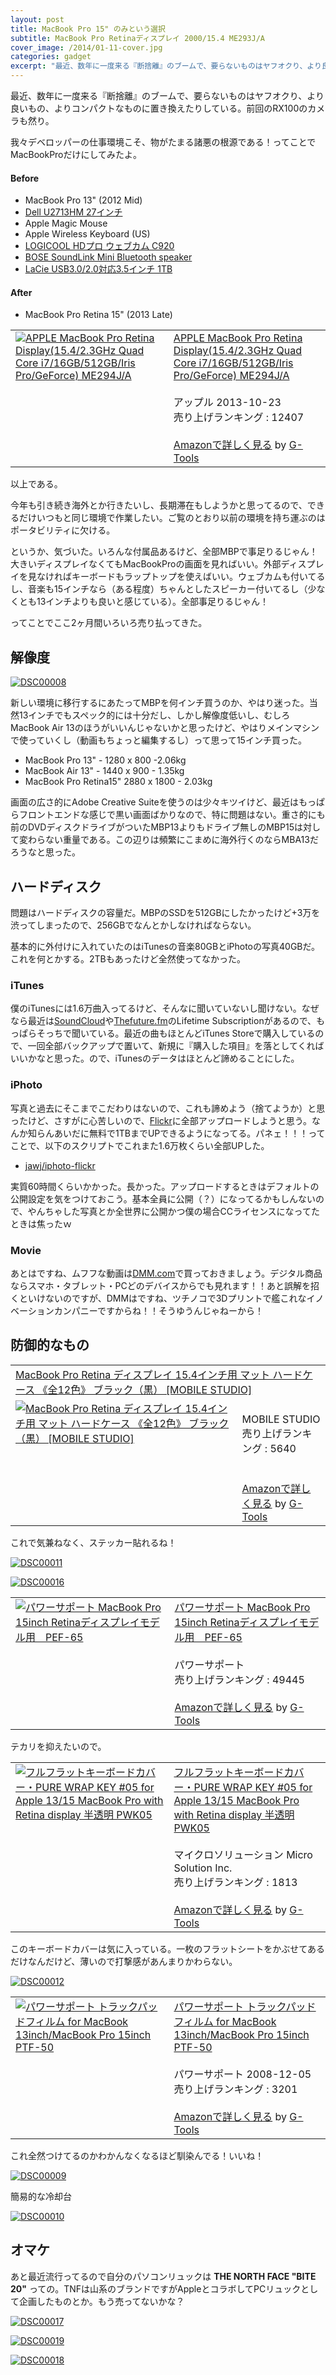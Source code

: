 ```yaml
---
layout: post
title: MacBook Pro 15" のみという選択
subtitle: MacBook Pro Retinaディスプレイ 2000/15.4 ME293J/A
cover_image: /2014/01-11-cover.jpg
categories: gadget
excerpt: "最近、数年に一度来る『断捨離』のブームで、要らないものはヤフオクり、より良いもの、よりコンパクトなものに置き換えたりしている。"
---
```


最近、数年に一度来る『断捨離』のブームで、要らないものはヤフオクり、より良いもの、よりコンパクトなものに置き換えたりしている。前回のRX100のカメラも然り。

我々デベロッパーの仕事環境こそ、物がたまる諸悪の根源である！ってことでMacBookProだけにしてみたよ。


#### Before

+ MacBook Pro 13" (2012 Mid)
+ [Dell U2713HM 27インチ](http://www.amazon.co.jp/dp/B00FEZD878?tag=warikiru-22)
+ Apple Magic Mouse
+ Apple Wireless Keyboard (US)
+ [LOGICOOL HDプロ ウェブカム C920](http://www.amazon.co.jp/dp/B006NTPLJW?tag=warikiru-22)
+ [BOSE SoundLink Mini Bluetooth speaker](http://www.amazon.co.jp/dp/B00D89H1NO?tag=warikiru-22)
+ [LaCie USB3.0/2.0対応3.5インチ 1TB](http://www.amazon.co.jp/dp/B00D12RQPG?tag=warikiru-22)

#### After

+ MacBook Pro Retina 15" (2013 Late)

<table  class="g-tools_table"><tr><td valign="top"><span class="g-tools_img"><a href="http://www.amazon.co.jp/MacBook-Retina-Display-GeForce-ME294J/dp/B00G55EJWO%3FSubscriptionId%3D15SMZCTB9V8NGR2TW082%26tag%3Dwarikiru-22%26linkCode%3Dxm2%26camp%3D2025%26creative%3D165953%26creativeASIN%3DB00G55EJWO" target="_blank"><img src="http://ecx.images-amazon.com/images/I/51ZQGx%2BAsRL._SL160_.jpg"  alt="APPLE MacBook Pro Retina Display(15.4/2.3GHz Quad Core i7/16GB/512GB/Iris Pro/GeForce) ME294J/A" /></a></span></td><td valign="top"><span class="g-tools_body"><a href="http://www.amazon.co.jp/MacBook-Retina-Display-GeForce-ME294J/dp/B00G55EJWO%3FSubscriptionId%3D15SMZCTB9V8NGR2TW082%26tag%3Dwarikiru-22%26linkCode%3Dxm2%26camp%3D2025%26creative%3D165953%26creativeASIN%3DB00G55EJWO" target="_blank">APPLE MacBook Pro Retina Display(15.4/2.3GHz Quad Core i7/16GB/512GB/Iris Pro/GeForce) ME294J/A</a><img src="http://www.assoc-amazon.jp/e/ir?t=warikiru-22&l=ur2&o=9" width="1" height="1" style="border: none;" alt="" /><br /><br />アップル  2013-10-23<br />売り上げランキング : 12407<br /><br /><a href="http://www.amazon.co.jp/MacBook-Retina-Display-GeForce-ME294J/dp/B00G55EJWO%3FSubscriptionId%3D15SMZCTB9V8NGR2TW082%26tag%3Dwarikiru-22%26linkCode%3Dxm2%26camp%3D2025%26creative%3D165953%26creativeASIN%3DB00G55EJWO" target="_blank">Amazonで詳しく見る</a></span><span class="g-tools_by"> by <a href="http://www.goodpic.com/mt/aws/index.html" >G-Tools</a></span></td></tr></table>


以上である。

今年も引き続き海外とか行きたいし、長期滞在もしようかと思ってるので、できるだけいつもと同じ環境で作業したい。ご覧のとおり以前の環境を持ち運ぶのはポータビリティに欠ける。

というか、気づいた。いろんな付属品あるけど、全部MBPで事足りるじゃん！大きいディスプレイなくてもMacBookProの画面を見ればいい。外部ディスプレイを見なければキーボードもラップトップを使えばいい。ウェブカムも付いてるし、音楽も15インチなら（ある程度）ちゃんとしたスピーカー付いてるし（少なくとも13インチよりも良いと感じている）。全部事足りるじゃん！

ってことでここ2ヶ月間いろいろ売り払ってきた。

## 解像度


<a href="http://www.flickr.com/photos/t32k/11872510793/" title="DSC00008 by t32k, on Flickr"><img src="http://farm8.staticflickr.com/7378/11872510793_70bba7ecc9_b.jpg" alt="DSC00008"></a>


新しい環境に移行するにあたってMBPを何インチ買うのか、やはり迷った。当然13インチでもスペック的には十分だし、しかし解像度低いし、むしろMacBook Air 13のほうがいいんじゃないかと思ったけど、やはりメインマシンで使っていくし（動画もちょっと編集するし）って思って15インチ買った。

+ MacBook Pro 13" - 1280 x 800 -2.06kg
+ MacBook Air 13" - 1440 x 900 - 1.35kg
+ MacBook Pro Retina15" 2880 x 1800 - 2.03kg

画面の広さ的にAdobe Creative Suiteを使うのは少々キツイけど、最近はもっぱらフロントエンドな感じで黒い画面ばかりなので、特に問題はない。重さ的にも前のDVDディスクドライブがついたMBP13よりもドライブ無しのMBP15は対して変わらない重量である。この辺りは頻繁にこまめに海外行くのならMBA13だろうなと思った。

## ハードディスク

問題はハードディスクの容量だ。MBPのSSDを512GBにしたかったけど+3万を渋ってしまったので、256GBでなんとかしなければならない。

基本的に外付けに入れていたのはiTunesの音楽80GBとiPhotoの写真40GBだ。これを何とかする。2TBもあったけど全然使ってなかった。

### iTunes

僕のiTunesには1.6万曲入ってるけど、そんなに聞いていないし聞けない。なぜなら最近は[SoundCloud](https://soundcloud.com/)や[Thefuture.fm](http://www.thefuture.fm/)のLifetime Subscriptionがあるので、もっぱらそっちで聞いている。最近の曲もほとんどiTunes Storeで購入しているので、一回全部バックアップで置いて、新規に『購入した項目』を落としてくればいいかなと思った。ので、iTunesのデータはほとんど諦めることにした。

### iPhoto 

写真と過去にそこまでこだわりはないので、これも諦めよう（捨てようか）と思ったけど、さすがに心苦しいので、[Flickr](http://www.flickr.com/)に全部アップロードしようと思う。なんか知らんあいだに無料で1TBまでUPできるようになってる。パネェ！！！ってことで、以下のスクリプトでこれまた1.6万枚くらい全部UPした。

+ [jawj/iphoto-flickr](https://github.com/jawj/iphoto-flickr)

実質60時間くらいかかった。長かった。アップロードするときはデフォルトの公開設定を気をつけておこう。基本全員に公開（？）になってるかもしんないので、やんちゃした写真とか全世界に公開かつ僕の場合CCライセンスになってたときは焦ったｗ

### Movie

あとはですね、ムフフな動画は[DMM.com](http://www.dmm.com/)で買っておきましょう。デジタル商品ならスマホ・タブレット・PCどのデバイスからでも見れます！！あと誤解を招くといけないのですが、DMMはですね、ツチノコで3Dプリントで艦これなイノベーションカンパニーですからね！！そうゆうんじゃねーから！

## 防御的なもの


<table  class="g-tools_table"><tr><td colspan="2"><span class="g-tools_title"><a href="http://www.amazon.co.jp/MacBook-15-4%E3%82%A4%E3%83%B3%E3%83%81%E7%94%A8-%E3%83%96%E3%83%A9%E3%83%83%E3%82%AF%EF%BC%88%E9%BB%92%EF%BC%89-MOBILE-STUDIO/dp/B009A4YKXA%3FSubscriptionId%3D15SMZCTB9V8NGR2TW082%26tag%3Dwarikiru-22%26linkCode%3Dxm2%26camp%3D2025%26creative%3D165953%26creativeASIN%3DB009A4YKXA" target="_blank">MacBook Pro Retina ディスプレイ 15.4インチ用 マット ハードケース 《全12色》 ブラック（黒） [MOBILE STUDIO]</a><img src="http://www.assoc-amazon.jp/e/ir?t=warikiru-22&l=ur2&o=9" width="1" height="1" style="border: none;" alt="" /></span></td></tr><tr><td valign="top"><span class="g-tools_img"><a href="http://www.amazon.co.jp/MacBook-15-4%E3%82%A4%E3%83%B3%E3%83%81%E7%94%A8-%E3%83%96%E3%83%A9%E3%83%83%E3%82%AF%EF%BC%88%E9%BB%92%EF%BC%89-MOBILE-STUDIO/dp/B009A4YKXA%3FSubscriptionId%3D15SMZCTB9V8NGR2TW082%26tag%3Dwarikiru-22%26linkCode%3Dxm2%26camp%3D2025%26creative%3D165953%26creativeASIN%3DB009A4YKXA" target="_blank"><img src="http://ecx.images-amazon.com/images/I/21ghGdXBnuL._SL160_.jpg"  alt="MacBook Pro Retina ディスプレイ 15.4インチ用 マット ハードケース 《全12色》 ブラック（黒） [MOBILE STUDIO]" /></a></span></td><td valign="top"><span class="g-tools_body"><br />MOBILE STUDIO  <br />売り上げランキング : 5640<br /><br /><br /><a href="http://www.amazon.co.jp/MacBook-15-4%E3%82%A4%E3%83%B3%E3%83%81%E7%94%A8-%E3%83%96%E3%83%A9%E3%83%83%E3%82%AF%EF%BC%88%E9%BB%92%EF%BC%89-MOBILE-STUDIO/dp/B009A4YKXA%3FSubscriptionId%3D15SMZCTB9V8NGR2TW082%26tag%3Dwarikiru-22%26linkCode%3Dxm2%26camp%3D2025%26creative%3D165953%26creativeASIN%3DB009A4YKXA" target="_blank">Amazonで詳しく見る</a></span><span class="g-tools_by"> by <a href="http://www.goodpic.com/mt/aws/index.html" >G-Tools</a></span></td></tr></table>


これで気兼ねなく、ステッカー貼れるね！

<a href="http://www.flickr.com/photos/t32k/11872510353/" title="DSC00011 by t32k, on Flickr"><img src="http://farm3.staticflickr.com/2844/11872510353_e81f5f1222_b.jpg" alt="DSC00011"></a>


<a href="http://www.flickr.com/photos/t32k/11872509443/" title="DSC00016 by t32k, on Flickr"><img src="http://farm3.staticflickr.com/2888/11872509443_9ff0cf8980_b.jpg" alt="DSC00016"></a>


<table  class="g-tools_table"><tr><td valign="top"><span class="g-tools_img"><a href="http://www.amazon.co.jp/%E3%83%91%E3%83%AF%E3%83%BC%E3%82%B5%E3%83%9D%E3%83%BC%E3%83%88-MacBook-Pro-15inch-Retina%E3%83%87%E3%82%A3%E3%82%B9%E3%83%97%E3%83%AC%E3%82%A4%E3%83%A2%E3%83%87%E3%83%AB%E7%94%A8-PEF-65/dp/B008RTRZJA%3FSubscriptionId%3D15SMZCTB9V8NGR2TW082%26tag%3Dwarikiru-22%26linkCode%3Dxm2%26camp%3D2025%26creative%3D165953%26creativeASIN%3DB008RTRZJA" target="_blank"><img src="http://ecx.images-amazon.com/images/I/41qiBVxxB2L._SL160_.jpg"  alt="パワーサポート MacBook Pro 15inch Retinaディスプレイモデル用　PEF-65" /></a></span></td><td valign="top"><span class="g-tools_body"><a href="http://www.amazon.co.jp/%E3%83%91%E3%83%AF%E3%83%BC%E3%82%B5%E3%83%9D%E3%83%BC%E3%83%88-MacBook-Pro-15inch-Retina%E3%83%87%E3%82%A3%E3%82%B9%E3%83%97%E3%83%AC%E3%82%A4%E3%83%A2%E3%83%87%E3%83%AB%E7%94%A8-PEF-65/dp/B008RTRZJA%3FSubscriptionId%3D15SMZCTB9V8NGR2TW082%26tag%3Dwarikiru-22%26linkCode%3Dxm2%26camp%3D2025%26creative%3D165953%26creativeASIN%3DB008RTRZJA" target="_blank">パワーサポート MacBook Pro 15inch Retinaディスプレイモデル用　PEF-65</a><img src="http://www.assoc-amazon.jp/e/ir?t=warikiru-22&l=ur2&o=9" width="1" height="1" style="border: none;" alt="" /><br /><br />パワーサポート  <br />売り上げランキング : 49445<br /><br /><a href="http://www.amazon.co.jp/%E3%83%91%E3%83%AF%E3%83%BC%E3%82%B5%E3%83%9D%E3%83%BC%E3%83%88-MacBook-Pro-15inch-Retina%E3%83%87%E3%82%A3%E3%82%B9%E3%83%97%E3%83%AC%E3%82%A4%E3%83%A2%E3%83%87%E3%83%AB%E7%94%A8-PEF-65/dp/B008RTRZJA%3FSubscriptionId%3D15SMZCTB9V8NGR2TW082%26tag%3Dwarikiru-22%26linkCode%3Dxm2%26camp%3D2025%26creative%3D165953%26creativeASIN%3DB008RTRZJA" target="_blank">Amazonで詳しく見る</a></span><span class="g-tools_by"> by <a href="http://www.goodpic.com/mt/aws/index.html" >G-Tools</a></span></td></tr></table>

テカリを抑えたいので。

<table  class="g-tools_table"><tr><td valign="top"><span class="g-tools_img"><a href="http://www.amazon.co.jp/%E3%83%95%E3%83%AB%E3%83%95%E3%83%A9%E3%83%83%E3%83%88%E3%82%AD%E3%83%BC%E3%83%9C%E3%83%BC%E3%83%89%E3%82%AB%E3%83%90%E3%83%BC%E3%83%BBPURE-MacBook-Retina-display-PWK05/dp/B008TQTIEQ%3FSubscriptionId%3D15SMZCTB9V8NGR2TW082%26tag%3Dwarikiru-22%26linkCode%3Dxm2%26camp%3D2025%26creative%3D165953%26creativeASIN%3DB008TQTIEQ" target="_blank"><img src="http://ecx.images-amazon.com/images/I/413Wd3NgfaL._SL160_.jpg"  alt="フルフラットキーボードカバー・PURE WRAP KEY #05 for Apple 13/15 MacBook Pro with Retina display 半透明 PWK05" /></a></span></td><td valign="top"><span class="g-tools_body"><a href="http://www.amazon.co.jp/%E3%83%95%E3%83%AB%E3%83%95%E3%83%A9%E3%83%83%E3%83%88%E3%82%AD%E3%83%BC%E3%83%9C%E3%83%BC%E3%83%89%E3%82%AB%E3%83%90%E3%83%BC%E3%83%BBPURE-MacBook-Retina-display-PWK05/dp/B008TQTIEQ%3FSubscriptionId%3D15SMZCTB9V8NGR2TW082%26tag%3Dwarikiru-22%26linkCode%3Dxm2%26camp%3D2025%26creative%3D165953%26creativeASIN%3DB008TQTIEQ" target="_blank">フルフラットキーボードカバー・PURE WRAP KEY #05 for Apple 13/15 MacBook Pro with Retina display 半透明 PWK05</a><img src="http://www.assoc-amazon.jp/e/ir?t=warikiru-22&l=ur2&o=9" width="1" height="1" style="border: none;" alt="" /><br /><br />マイクロソリューション Micro Solution Inc.  <br />売り上げランキング : 1813<br /><br /><a href="http://www.amazon.co.jp/%E3%83%95%E3%83%AB%E3%83%95%E3%83%A9%E3%83%83%E3%83%88%E3%82%AD%E3%83%BC%E3%83%9C%E3%83%BC%E3%83%89%E3%82%AB%E3%83%90%E3%83%BC%E3%83%BBPURE-MacBook-Retina-display-PWK05/dp/B008TQTIEQ%3FSubscriptionId%3D15SMZCTB9V8NGR2TW082%26tag%3Dwarikiru-22%26linkCode%3Dxm2%26camp%3D2025%26creative%3D165953%26creativeASIN%3DB008TQTIEQ" target="_blank">Amazonで詳しく見る</a></span><span class="g-tools_by"> by <a href="http://www.goodpic.com/mt/aws/index.html" >G-Tools</a></span></td></tr></table>

このキーボードカバーは気に入っている。一枚のフラットシートをかぶせてあるだけなんだけど、薄いので打撃感があんまりかわらない。

<a href="http://www.flickr.com/photos/t32k/11872676654/" title="DSC00012 by t32k, on Flickr"><img src="http://farm4.staticflickr.com/3779/11872676654_80658ecfd1_b.jpg" alt="DSC00012"></a>



<table  class="g-tools_table"><tr><td valign="top"><span class="g-tools_img"><a href="http://www.amazon.co.jp/%E3%83%91%E3%83%AF%E3%83%BC%E3%82%B5%E3%83%9D%E3%83%BC%E3%83%88-%E3%83%88%E3%83%A9%E3%83%83%E3%82%AF%E3%83%91%E3%83%83%E3%83%89%E3%83%95%E3%82%A3%E3%83%AB%E3%83%A0-MacBook-13inch-15inch/dp/B001MD0HK2%3FSubscriptionId%3D15SMZCTB9V8NGR2TW082%26tag%3Dwarikiru-22%26linkCode%3Dxm2%26camp%3D2025%26creative%3D165953%26creativeASIN%3DB001MD0HK2" target="_blank"><img src="http://ecx.images-amazon.com/images/I/41Xg%2BvG4azL._SL160_.jpg"  alt="パワーサポート トラックパッドフィルム for MacBook 13inch/MacBook Pro 15inch PTF-50" /></a></span></td><td valign="top"><span class="g-tools_body"><a href="http://www.amazon.co.jp/%E3%83%91%E3%83%AF%E3%83%BC%E3%82%B5%E3%83%9D%E3%83%BC%E3%83%88-%E3%83%88%E3%83%A9%E3%83%83%E3%82%AF%E3%83%91%E3%83%83%E3%83%89%E3%83%95%E3%82%A3%E3%83%AB%E3%83%A0-MacBook-13inch-15inch/dp/B001MD0HK2%3FSubscriptionId%3D15SMZCTB9V8NGR2TW082%26tag%3Dwarikiru-22%26linkCode%3Dxm2%26camp%3D2025%26creative%3D165953%26creativeASIN%3DB001MD0HK2" target="_blank">パワーサポート トラックパッドフィルム for MacBook 13inch/MacBook Pro 15inch PTF-50</a><img src="http://www.assoc-amazon.jp/e/ir?t=warikiru-22&l=ur2&o=9" width="1" height="1" style="border: none;" alt="" /><br /><br />パワーサポート  2008-12-05<br />売り上げランキング : 3201<br /><br /><a href="http://www.amazon.co.jp/%E3%83%91%E3%83%AF%E3%83%BC%E3%82%B5%E3%83%9D%E3%83%BC%E3%83%88-%E3%83%88%E3%83%A9%E3%83%83%E3%82%AF%E3%83%91%E3%83%83%E3%83%89%E3%83%95%E3%82%A3%E3%83%AB%E3%83%A0-MacBook-13inch-15inch/dp/B001MD0HK2%3FSubscriptionId%3D15SMZCTB9V8NGR2TW082%26tag%3Dwarikiru-22%26linkCode%3Dxm2%26camp%3D2025%26creative%3D165953%26creativeASIN%3DB001MD0HK2" target="_blank">Amazonで詳しく見る</a></span><span class="g-tools_by"> by <a href="http://www.goodpic.com/mt/aws/index.html" >G-Tools</a></span></td></tr></table>

これ全然つけてるのかわかんなくなるほど馴染んでる！いいね！

<a href="http://www.flickr.com/photos/t32k/11873080476/" title="DSC00009 by t32k, on Flickr"><img src="http://farm6.staticflickr.com/5491/11873080476_094ef3cfbe_b.jpg" alt="DSC00009"></a>


簡易的な冷却台

<a href="http://www.flickr.com/photos/t32k/11873080646/" title="DSC00010 by t32k, on Flickr"><img src="http://farm8.staticflickr.com/7333/11873080646_96cf9f7d03_b.jpg" alt="DSC00010"></a>

## オマケ

あと最近流行ってるので自分のパソコンリュックは __THE NORTH FACE "BITE 20"__ っての。TNFは山系のブランドですがAppleとコラボしてPCリュックとして企画したものとか。もう売ってないかな？

<a href="http://www.flickr.com/photos/t32k/11873078736/" title="DSC00017 by t32k, on Flickr"><img src="http://farm4.staticflickr.com/3809/11873078736_0cc9c8221e_b.jpg" alt="DSC00017"></a>

<a href="http://www.flickr.com/photos/t32k/11873077606/" title="DSC00019 by t32k, on Flickr"><img src="http://farm8.staticflickr.com/7320/11873077606_0d2352457c_b.jpg" alt="DSC00019"></a>

<a href="http://www.flickr.com/photos/t32k/11872233275/" title="DSC00018 by t32k, on Flickr"><img src="http://farm3.staticflickr.com/2847/11872233275_d883f8340f_b.jpg" alt="DSC00018"></a>
